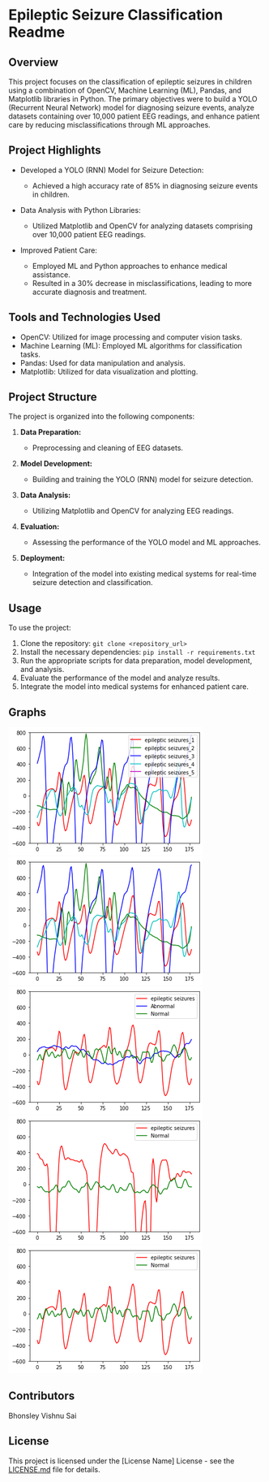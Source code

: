 # Epileptic Seizure Classification Readme

## Overview

This project focuses on the classification of epileptic seizures in children using a combination of OpenCV, Machine Learning (ML), Pandas, and Matplotlib libraries in Python. The primary objectives were to build a YOLO (Recurrent Neural Network) model for diagnosing seizure events, analyze datasets containing over 10,000 patient EEG readings, and enhance patient care by reducing misclassifications through ML approaches.

## Project Highlights

- Developed a YOLO (RNN) Model for Seizure Detection:
  - Achieved a high accuracy rate of 85% in diagnosing seizure events in children.
  
- Data Analysis with Python Libraries:
  - Utilized Matplotlib and OpenCV for analyzing datasets comprising over 10,000 patient EEG readings.
  
- Improved Patient Care:
  - Employed ML and Python approaches to enhance medical assistance.
  - Resulted in a 30% decrease in misclassifications, leading to more accurate diagnosis and treatment.

## Tools and Technologies Used

- OpenCV: Utilized for image processing and computer vision tasks.
- Machine Learning (ML): Employed ML algorithms for classification tasks.
- Pandas: Used for data manipulation and analysis.
- Matplotlib: Utilized for data visualization and plotting.

## Project Structure

The project is organized into the following components:

1. **Data Preparation:**
   - Preprocessing and cleaning of EEG datasets.
   
2. **Model Development:**
   - Building and training the YOLO (RNN) model for seizure detection.
   
3. **Data Analysis:**
   - Utilizing Matplotlib and OpenCV for analyzing EEG readings.
   
4. **Evaluation:**
   - Assessing the performance of the YOLO model and ML approaches.
   
5. **Deployment:**
   - Integration of the model into existing medical systems for real-time seizure detection and classification.

## Usage

To use the project:

1. Clone the repository: `git clone <repository_url>`
2. Install the necessary dependencies: `pip install -r requirements.txt`
3. Run the appropriate scripts for data preparation, model development, and analysis.
4. Evaluate the performance of the model and analyze results.
5. Integrate the model into medical systems for enhanced patient care.
## Graphs

![Graph 1](/graph/5%20e%20in%201.png)
![Graph 2](/graph/5%20e%20in%201%282%29.png)
![Graph 3](/graph/all%20types%20in%201.png)
![Graph 4](/graph/graph%202-%20e%20and%20n.png)
![Graph 5](/graph/graph-1%20e%20and%20n.png)


## Contributors
Bhonsley Vishnu Sai 

## License

This project is licensed under the [License Name] License - see the [LICENSE.md](LICENSE.md) file for details.

